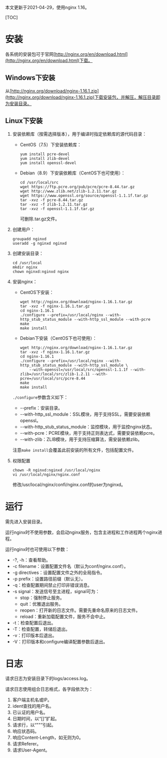 本文更新于2021-04-29，使用nginx 1.16。

[TOC]

# 安装

各系统的安装包可于官网[http://nginx.org/en/download.html](http://nginx.org/en/download.html)下载。

## Windows下安装

从[http://nginx.org/download/nginx-1.16.1.zip](http://nginx.org/download/nginx-1.16.1.zip)下载安装包，并解压，解压目录即为安装目录。

## Linux下安装

1. 安装依赖库（按需选择版本），用于编译时指定依赖库的源代码目录：

	* CentOS（7.5）下安装依赖库：

		```shell
		yum install pcre-devel
		yum install zlib-devel
		yum install openssl-devel
		```
	* Debian（8.9）下安装依赖库（CentOS下也可使用）：

		```shell
		cd /usr/local/src
		wget https://ftp.pcre.org/pub/pcre/pcre-8.44.tar.gz
		wget http://www.zlib.net/zlib-1.2.11.tar.gz
		wget https://www.openssl.org/source/openssl-1.1.1f.tar.gz
		tar -xvz -f pcre-8.44.tar.gz
		tar -xvz -f zlib-1.2.11.tar.gz
		tar -xvz -f openssl-1.1.1f.tar.gz
		```
		可删除.tar.gz文件。
1. 创建用户：

	```shell
	groupadd nginxd
	useradd -g nginxd nginxd
	```
1. 创建安装目录：

	```shell
	cd /usr/local
	mkdir nginx
	chown nginxd:nginxd nginx
	```
1. 安装nginx：

	* CentOS下安装：

		```shell
		wget http://nginx.org/download/nginx-1.16.1.tar.gz
		tar -xvz -f nginx-1.16.1.tar.gz
		cd nginx-1.16.1
		./configure --prefix=/usr/local/nginx --with-http_stub_status_module --with-http_ssl_module --with-pcre
		make
		make install
		```
	* Debian下安装（CentOS下也可使用）：
	
		```shell
		wget http://nginx.org/download/nginx-1.16.1.tar.gz
		tar -xvz -f nginx-1.16.1.tar.gz
		cd nginx-1.16.1
		./configure --prefix=/usr/local/nginx --with-http_stub_status_module --with-http_ssl_module \
			--with-openssl=/usr/local/src/openssl-1.1.1f --with-zlib=/usr/local/src/zlib-1.2.11 --with-pcre=/usr/local/src/pcre-8.44
		make
		make install
		```
	
	`./configure`参数含义如下：
	
	* --prefix：安装目录。
	* --with-http_ssl_module：SSL模块，用于支持SSL，需要安装依赖openssl。
	* --with-http_stub_status_module：监控模块，用于监控nginx状态。
	* --with-pcre：PCRE模块，用于支持正则表达式，需要安装依赖pcre。
	* --with-zlib：ZLIB模块，用于支持压缩算法，需安装依赖zlib。
	
	注意`make install`会覆盖此前安装的所有文件，包括配置文件。
1. 权限配置

	```shell
	chown -R nginxd:nginxd /usr/local/nginx
	vi /usr/local/nginx/nginx.conf
	```
	
	修改/usr/local/nginx/confi/nginx.conf的user为nginxd。

# 运行

需先进入安装目录。

运行nginx时不使用参数，会启动nginx服务，包含主进程和工作进程两个nginx进程。

运行nginx时也可使用以下参数：

* -?, -h：查看帮助。
* -c filename：设置配置文件名（默认为conf/nginx.conf）。
* -g directives：设置配置文件之外的全局指令。
* -p prefix：设置路径前缀（默认无）。
* -q：检查配置期间禁止打印非错误消息。
* -s signal：发送信号至主进程，signal可为：
	* stop：强制停止服务。
	* quit：优雅退出服务。
	* reopen：打开新的日志文件。需要先重命名原来的日志文件。
	* reload：重新加载配置文件，服务不会中止。
* -t：检查配置后退出。
* -T：检查配置，转储后退出。
* -v：打印版本后退出。
* -V：打印版本和configure编译配置参数后退出。

# 日志

请求日志为安装目录下的logs/access.log。

请求日志使用组合日志格式，各字段依次为：

1. 客户端主机名或IP。
1. ident查找的用户名。
1. 已认证的用户名。
1. 日期时间，以“[]”扩起。
1. 请求行，以“""”引起。
1. 响应状态码。
1. 响应Content-Length，如无则为0。
1. 请求Referer。
1. 请求User-Agent。
